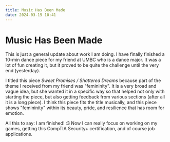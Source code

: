 ```yaml
---
title: Music Has Been Made
date: 2024-03-15 10:41
---
```


# Music Has Been Made

This is just a general update about work I am doing. I have finally finished a 10-min dance piece for my friend at UMBC who is a dance major.
It was a lot of fun creating it, but it proved to be quite the challenge until the very end (yesterday).

I titled this piece *Sweet Promises / Shattered Dreams* because part of the theme I received from my friend was "femininity". It is a very broad and vague idea, but she wanted it in a specific way so that helped not only with starting the piece, but also getting feedback from various sections (after all it is a long piece). I think this piece fits the title musically, and this piece shows "femininity" within its beauty, pride, and resilience that has room for emotion.

All this to say: I am finished! :3
Now I can really focus on working on my games, getting this CompTIA Security+ certification, and of course job applications.